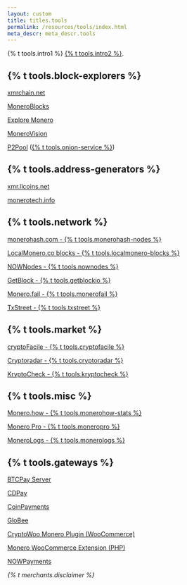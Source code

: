 ```yaml
---
layout: custom
title: titles.tools
permalink: /resources/tools/index.html
meta_descr: meta_descr.tools
---
```


<div class="text-center container description">
    <p>
        {% t tools.intro1 %}
        <a href="https://github.com/monero-project/monero-site/issues" target="_blank" rel="noreferrer noopener">{% t tools.intro2 %}</a>.
    </p>
</div>

<section class="container tools">
    <div class="row">
        <div class="left half no-pad-sm col-lg-6 col-md-6 col-sm-12 col-xs-12">
            <div class="info-block">
                <div class="row">
                    <div class="col">
                        <h2>{% t tools.block-explorers %}</h2>
                        <p><a href="https://xmrchain.net/" target="_blank">xmrchain.net</a></p>
                        <p><a href="https://moneroblocks.info" target="_blank">MoneroBlocks</a></p>
                        <p><a href="https://www.exploremonero.com/" target="_blank">Explore Monero</a></p>
                        <p><a href="https://monerovision.com" target="_blank">MoneroVision</a></p>
                        <p><a href="https://p2pool.io/explorer/" target="_blank">P2Pool</a> (<a href="http://yucmgsbw7nknw7oi3bkuwudvc657g2xcqahhbjyewazusyytapqo4xid.onion/explorer/" target="_blank">{% t tools.onion-service %}</a>)</p>
                    </div>
                </div>
            </div>
        </div>
        <div class="right half col-lg-6 col-md-6 col-sm-12 col-xs-12">
            <div class="info-block">
                <div class="row">
                    <div class="col">
                        <h2>{% t tools.address-generators %}</h2>
                        <p><a href="https://xmr.llcoins.net/" target="_blank">xmr.llcoins.net</a></p>
                        <p><a href="https://monerotech.info/" target="_blank">monerotech.info</a></p>
                    </div>
                </div>
            </div>
        </div>
    </div>
    <div class="row">
        <div class="left half col-lg-6 col-md-6 col-sm-12 col-xs-12">
            <div class="info-block">
                <div class="row">
                    <div class="col">
                        <h2>{% t tools.network %}</h2>
                        <p><a href="https://monerohash.com/nodes-distribution.html" target="_blank">monerohash.com - {% t tools.monerohash-nodes %}</a></p>
                        <p><a href="https://localmonero.co/blocks/" target="_blank">LocalMonero.co blocks - {% t tools.localmonero-blocks %}</a></p>
                        <p><a href="https://nownodes.io/nodes/monero-xmr" target="_blank">NOWNodes - {% t tools.nownodes %}</a></p>
                        <p><a href="https://getblock.io" target="_blank">GetBlock - {% t tools.getblockio %}</a></p>
                        <p><a href="https://monero.fail/" target="_blank">Monero.fail - {% t tools.monerofail %}</a></p>
                        <p><a href="https://txstreet.com/v/xmr" target="_blank">TxStreet - {% t tools.txstreet %}</a></p>
                    </div>
                </div>
            </div>
        </div>
        <div class="right half col-lg-6 col-md-6 col-sm-12 col-xs-12">
            <div class="info-block">
                <div class="row">
                    <div class="col">
                        <h2>{% t tools.market %}</h2>
                        <p><a href="https://cryptofacile.io" target="_blank">cryptoFacile - {% t tools.cryptofacile %}</a></p>
                        <p><a href="https://cryptoradar.co/buy-monero" target="_blank">Cryptoradar - {% t tools.cryptoradar %}</a></p>
                        <p><a href="https://kryptocheck.de" target="_blank">KryptoCheck - {% t tools.kryptocheck %}</a></p>
                    </div>
                </div>
            </div>
        </div>
    </div>
    <div class="row">
        <div class="left half col-lg-6 col-md-6 col-sm-12 col-xs-12">
            <div class="info-block">
                <div class="row">
                    <div class="col">
                        <h2>{% t tools.misc %}</h2>
                        <p><a href="https://www.monero.how/" target="_blank">Monero.how - {% t tools.monerohow-stats %}</a></p>
                        <p><a href="https://moneroj.net/sfmodel/" target="_blank">Monero Pro - {% t tools.moneropro %}</a></p>
                        <p><a href="https://libera.monerologs.net/" target="_blank">MoneroLogs - {% t tools.monerologs %}</a></p>
                    </div>
                </div>
            </div>
        </div>
        <div class="right half col-lg-6 col-md-6 col-sm-12 col-xs-12">
            <div class="info-block">
                <div class="row">
                    <div class="col">
                        <h2 id="payment-gateways">{% t tools.gateways %}</h2>
                        <p><a href="https://btcpayserver.org" target="_blank">BTCPay Server</a></p>
                        <p><a href="https://www.cdpay.eu/" target="_blank">CDPay</a></p>
                        <p><a href="https://www.coinpayments.net/" target="_blank">CoinPayments</a></p>
                        <p><a href="https://globee.com/" target="_blank">GloBee</a></p>
                        <p><a href="https://www.cryptowoo.com/" target="_blank">CryptoWoo Monero Plugin (WooCommerce)</a></p>
                        <p><a href="https://github.com/monero-integrations/monerowp" target="_blank">Monero WooCommerce Extension (PHP)</a></p>
                        <p><a href="https://nowpayments.io/" target="_blank">NOWPayments</a></p>
                    </div>
                </div>
            </div>
        </div>
    </div>
</section>

<div class="text-center container description">
    <p>
        <em>{% t merchants.disclaimer %}</em>
    </p>
</div>
